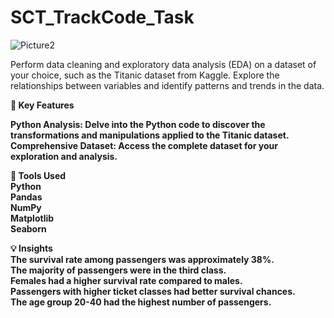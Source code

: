  # SCT_TrackCode_Task



![Picture2](https://github.com/user-attachments/assets/fd19a6cc-2d6e-4e7c-bc91-1c179ac54c5f)





Perform data cleaning and exploratory data analysis (EDA) on a dataset of your choice, such as the Titanic dataset from Kaggle. Explore the relationships between variables and identify patterns and trends in the data.


<b> 🚀 Key Features <b> 
<br>  

Python Analysis: Delve into the Python code to discover the transformations and manipulations applied to the Titanic dataset.
Comprehensive Dataset: Access the complete dataset for your exploration and analysis.

🧰 Tools Used
<br>
Python
<br>
Pandas
<br>
NumPy
<br>
Matplotlib
<br>
Seaborn

💡 Insights
<br>
The survival rate among passengers was approximately 38%.
<br>
The majority of passengers were in the third class.
<br>
Females had a higher survival rate compared to males.
<br>
Passengers with higher ticket classes had better survival chances.
<br>
The age group 20-40 had the highest number of passengers.



